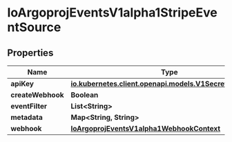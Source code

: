 

# IoArgoprojEventsV1alpha1StripeEventSource

## Properties

Name | Type | Description | Notes
------------ | ------------- | ------------- | -------------
**apiKey** | [**io.kubernetes.client.openapi.models.V1SecretKeySelector**](io.kubernetes.client.openapi.models.V1SecretKeySelector.md) |  |  [optional]
**createWebhook** | **Boolean** |  |  [optional]
**eventFilter** | **List&lt;String&gt;** |  |  [optional]
**metadata** | **Map&lt;String, String&gt;** |  |  [optional]
**webhook** | [**IoArgoprojEventsV1alpha1WebhookContext**](IoArgoprojEventsV1alpha1WebhookContext.md) |  |  [optional]



